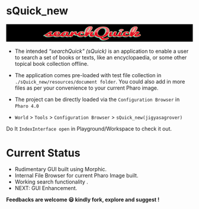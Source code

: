 # sQuick_new

![searchQuick](https://github.com/jig08/sQuick_new/blob/master/sQuick_new/resources/header.png)

- The intended *“searchQuick" (sQuick)* is an application to enable a user to search a set of books or texts, like an encyclopaedia, or some other topical book collection offline.

- The application comes pre-loaded with test file collection in `./sQuick_new/resources/document folder`. You could also add in more files as per your convenience to your current Pharo image.

- The project can be directly loaded via the `Configuration Browser` in `Pharo 4.0`

- `World` > `Tools` > `Configuration Browser` > `sQuick_new(jigyasagrover)`


Do It `IndexInterface open` in Playground/Workspace to check it out.


# Current Status

- Rudimentary GUI built using Morphic.
- Internal File Browser for current Pharo Image built.
- Working search functionality .
- NEXT: GUI Enhancement.


**Feedbacks are welcome :smiley: kindly fork, explore and suggest !**



